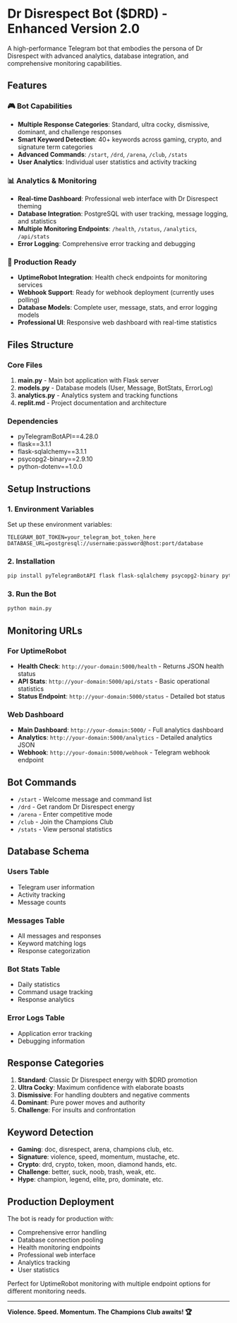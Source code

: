 # Dr Disrespect Bot ($DRD) - Enhanced Version 2.0

A high-performance Telegram bot that embodies the persona of Dr Disrespect with advanced analytics, database integration, and comprehensive monitoring capabilities.

## Features

### 🎮 Bot Capabilities
- **Multiple Response Categories**: Standard, ultra cocky, dismissive, dominant, and challenge responses
- **Smart Keyword Detection**: 40+ keywords across gaming, crypto, and signature term categories
- **Advanced Commands**: `/start`, `/drd`, `/arena`, `/club`, `/stats`
- **User Analytics**: Individual user statistics and activity tracking

### 📊 Analytics & Monitoring
- **Real-time Dashboard**: Professional web interface with Dr Disrespect theming
- **Database Integration**: PostgreSQL with user tracking, message logging, and statistics
- **Multiple Monitoring Endpoints**: `/health`, `/status`, `/analytics`, `/api/stats`
- **Error Logging**: Comprehensive error tracking and debugging

### 🚀 Production Ready
- **UptimeRobot Integration**: Health check endpoints for monitoring services
- **Webhook Support**: Ready for webhook deployment (currently uses polling)
- **Database Models**: Complete user, message, stats, and error logging models
- **Professional UI**: Responsive web dashboard with real-time statistics

## Files Structure

### Core Files
1. **main.py** - Main bot application with Flask server
2. **models.py** - Database models (User, Message, BotStats, ErrorLog)
3. **analytics.py** - Analytics system and tracking functions
4. **replit.md** - Project documentation and architecture

### Dependencies
- pyTelegramBotAPI==4.28.0
- flask==3.1.1
- flask-sqlalchemy==3.1.1
- psycopg2-binary==2.9.10
- python-dotenv==1.0.0

## Setup Instructions

### 1. Environment Variables
Set up these environment variables:
```
TELEGRAM_BOT_TOKEN=your_telegram_bot_token_here
DATABASE_URL=postgresql://username:password@host:port/database
```

### 2. Installation
```bash
pip install pyTelegramBotAPI flask flask-sqlalchemy psycopg2-binary python-dotenv
```

### 3. Run the Bot
```bash
python main.py
```

## Monitoring URLs

### For UptimeRobot
- **Health Check**: `http://your-domain:5000/health` - Returns JSON health status
- **API Stats**: `http://your-domain:5000/api/stats` - Basic operational statistics
- **Status Endpoint**: `http://your-domain:5000/status` - Detailed bot status

### Web Dashboard
- **Main Dashboard**: `http://your-domain:5000/` - Full analytics dashboard
- **Analytics**: `http://your-domain:5000/analytics` - Detailed analytics JSON
- **Webhook**: `http://your-domain:5000/webhook` - Telegram webhook endpoint

## Bot Commands

- `/start` - Welcome message and command list
- `/drd` - Get random Dr Disrespect energy
- `/arena` - Enter competitive mode
- `/club` - Join the Champions Club
- `/stats` - View personal statistics

## Database Schema

### Users Table
- Telegram user information
- Activity tracking
- Message counts

### Messages Table
- All messages and responses
- Keyword matching logs
- Response categorization

### Bot Stats Table
- Daily statistics
- Command usage tracking
- Response analytics

### Error Logs Table
- Application error tracking
- Debugging information

## Response Categories

1. **Standard**: Classic Dr Disrespect energy with $DRD promotion
2. **Ultra Cocky**: Maximum confidence with elaborate boasts
3. **Dismissive**: For handling doubters and negative comments
4. **Dominant**: Pure power moves and authority
5. **Challenge**: For insults and confrontation

## Keyword Detection

- **Gaming**: doc, disrespect, arena, champions club, etc.
- **Signature**: violence, speed, momentum, mustache, etc.
- **Crypto**: drd, crypto, token, moon, diamond hands, etc.
- **Challenge**: better, suck, noob, trash, weak, etc.
- **Hype**: champion, legend, elite, pro, dominate, etc.

## Production Deployment

The bot is ready for production with:
- Comprehensive error handling
- Database connection pooling
- Health monitoring endpoints
- Professional web interface
- Analytics tracking
- User statistics

Perfect for UptimeRobot monitoring with multiple endpoint options for different monitoring needs.

---

**Violence. Speed. Momentum. The Champions Club awaits! 🏆**
